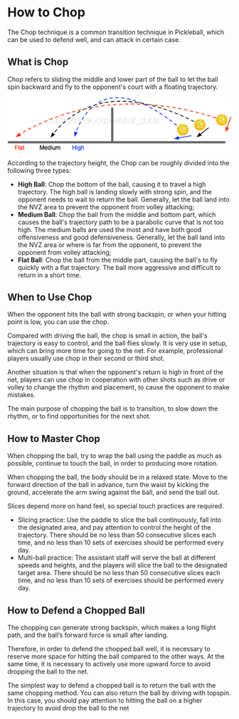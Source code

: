 # How to Chop

The Chop technique is a common transition technique in Pickleball, which can be used to defend well, and can attack in certain case.

## What is Chop

Chop refers to sliding the middle and lower part of the ball to let the ball spin backward and fly to the opponent's court with a floating trajectory.

![Chop Trajectories](_images/chop-trajectory.png)

According to the trajectory height, the Chop can be roughly divided into the following three types:

* **High Ball**: Chop the bottom of the ball, causing it to travel a high trajectory. The high ball is landing slowly with strong spin, and the opponent needs to wait to return the ball. Generally, let the ball land into the NVZ area to prevent the opponent from volley attacking;
* **Medium Ball**: Chop the ball from the middle and bottom part, which causes the ball's trajectory path to be a parabolic curve that is not too high. The medium balls are used the most and have both good offensiveness and good defensiveness. Generally, let the ball land into the NVZ area or where is far from the opponent, to prevent the opponent from volley attacking;
* **Flat Ball**: Chop the ball from the middle part, causing the ball's to fly quickly with a flat trajectory. The ball more aggressive and difficult to return in a short time.

## When to Use Chop

When the opponent hits the ball with strong backspin, or when your hitting point is low, you can use the chop.

Compared with driving the ball, the chop is small in action, the ball's trajectory is easy to control, and the ball flies slowly. It is very use in setup, which can bring more time for going to the net. For example, professional players usually use chop in their second or third shot.

Another situation is that when the opponent's return is high in front of the net, players can use chop in cooperation with other shots such as drive or volley to change the rhythm and placement, to cause the opponent to make mistakes.

The main purpose of chopping the ball is to transition, to slow down the rhythm, or to find opportunities for the next shot.

## How to Master Chop

When chopping the ball, try to wrap the ball using the paddle as much as possible, continue to touch the ball, in order to producing more rotation.

When chopping the ball, the body should be in a relaxed state. Move to the forward direction of the ball in advance, turn the waist by kicking the ground, accelerate the arm swing against the ball, and send the ball out.

Slices depend more on hand feel, so special touch practices are required.

* Slicing practice: Use the paddle to slice the ball continuously, fall into the designated area, and pay attention to control the height of the trajectory. There should be no less than 50 consecutive slices each time, and no less than 10 sets of exercises should be performed every day.
* Multi-ball practice: The assistant staff will serve the ball at different speeds and heights, and the players will slice the ball to the designated target area. There should be no less than 50 consecutive slices each time, and no less than 10 sets of exercises should be performed every day.

## How to Defend a Chopped Ball

The chopping can generate strong backspin, which makes a long flight path, and the ball’s forward force is small after landing.

Therefore, in order to defend the chopped ball well, it is necessary to reserve more space for hitting the ball compared to the other ways. At the same time, it is necessary to actively use more upward force to avoid dropping the ball to the net.

The simplest way to defend a chopped ball is to return the ball with the same chopping method. You can also return the ball by driving with topspin. In this case, you should pay attention to hitting the ball on a higher trajectory to avoid drop the ball to the net